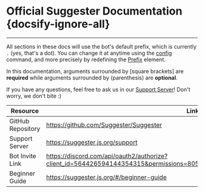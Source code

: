 # Official Suggester Documentation {docsify-ignore-all}
---

All sections in these docs will use the bot's default prefix, which is currently `.` (yes, that's a dot). You can change it at anytime using the [config](/config/configuration.md) command, and more precisely by redefining the [Prefix](/config/prefix.md) element.

In this documentation, arguments surrounded by [square brackets] are __required__ while arguments surrounded by (parenthesis) are __optional__.

If you have any questions, feel free to ask us in our [Support Server](https://discord.gg/G5pEdUp)! Don't worry, we don't bite :)


| Resource                           | Link |
|------------------------------------|----------------------------------------------|
| GitHub Repository                  | https://github.com/Suggester/Suggester  |
| Support Server                     | https://suggester.js.org/support  |   |
| Bot Invite Link                    | https://discord.com/api/oauth2/authorize?client_id=564426594144354315&permissions=805694544&scope=bot%20applications.commands |
| Beginner Guide | https://suggester.js.org/#/beginner-guide |

